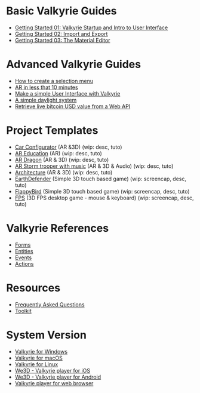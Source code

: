 # Basic Valkyrie Guides
- [Getting Started 01: Valkyrie Startup and Intro to User Interface](VlkGuides/getting-started-01-vlk-startup-and-ui)
- [Getting Started 02: Import and Export](VlkGuides/import_and_export)
- [Getting Started 03: The Material Editor](VlkGuides/Material-Editor)

# Advanced Valkyrie Guides
- [How to create a selection menu](VlkGuides/How-to-create-a-selection-menu)
- [AR in less that 10 minutes](VlkGuides/ar-in-10-mins)
- [Make a simple User Interface with Valkyrie](VlkGuides/make-a-simple-ui)
- [A simple daylight system](VlkGuides/automatic-daylight-system)
- [Retrieve live bitcoin USD value from a Web API](VlkGuides/retrieve-btc-usd-http-web-api)

# Project Templates
- [Car Configurator](./VlkSamples/Car-Configurator) (AR &3D) (wip: desc, tuto)
- [AR Education](./VlkSamples/ar-education) (AR) (wip: desc, tuto)
- [AR Dragon](./VlkSamples/ar-dragon) (AR & 3D) (wip: desc, tuto)
- [AR Storm trooper with music](./VlkSamples/ar-storm-trooper) (AR & 3D & Audio) (wip: desc, tuto)
- [Architecture](./VlkSamples/architecture) (AR & 3D) (wip: desc, tuto)
- [EarthDefender](./VlkSamples/earth-defender) (Simple 3D touch based game) (wip: screencap, desc, tuto)
- [FlappyBird](./VlkSamples/flappy-bird) (Simple 3D touch based game) (wip: screencap, desc, tuto)
- [FPS](./VlkSamples/fps) (3D FPS desktop game - mouse & keyboard) (wip: screencap, desc, tuto)

# Valkyrie References
- [Forms](./Vlk/RefForms)
- [Entities](./Vlk/RefEntities)
- [Events](./Vlk/RefEvents)
- [Actions](./Vlk/RefActions)

# Resources 
- [Frequently Asked Questions](./resources/faq)
- [Toolkit](./resources/tools)

# System Version
- [Valkyrie for Windows](./Valkyrie-for-Windows)
- [Valkyrie for macOS](./Valkyrie-for-macOS)
- [Valkyrie for Linux](./Valkyrie-for-Linux)
- [We3D - Valkyrie player for iOS](./Valkyrie-for-iOS)
- [We3D - Valkyrie player for Android](./Valkyrie-for-android)
- [Valkyrie player for web browser](./Valkyrie-for-browser)
